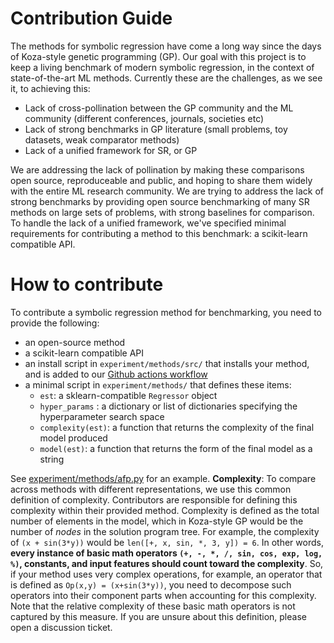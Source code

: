 Contribution Guide
==================

The methods for symbolic regression have come a long way since the days of Koza-style genetic programming (GP).
Our goal with this project is to keep a living benchmark of modern symbolic regression, in the context of state-of-the-art ML methods.
Currently these are the challenges, as we see it, to achieving this:

- Lack of cross-pollination between the GP community and the ML community (different conferences, journals, societies etc)
- Lack of strong benchmarks in GP literature (small problems, toy datasets, weak comparator methods)
- Lack of a unified framework for SR, or GP

We are addressing the lack of pollination by making these comparisons open source, reproduceable and public, and hoping to share them widely with the entire ML research community.
We are trying to address the lack of strong benchmarks by providing open source benchmarking of many SR methods on large sets of problems, with strong baselines for comparison. 
To handle the lack of a unified framework, we've specified minimal requirements for contributing a method to this benchmark: a scikit-learn compatible API.

How to contribute
=================

To contribute a symbolic regression method for benchmarking, you need to provide the following:

- an open-source method
- a scikit-learn compatible API
- an install script in `experiment/methods/src/` that installs your method, and is added to our [Github actions workflow](.github/workflows/test.yml)
- a minimal script in `experiment/methods/` that defines these items:
    -   `est`: a sklearn-compatible `Regressor` object 
    -   `hyper_params` : a dictionary or list of dictionaries specifying the hyperparameter search space
    -   `complexity(est)`: a function that returns the complexity of the final model produced
    -   `model(est)`: a function that returns the form of the final model as a string 

See [experiment/methods/afp.py](experiment/methods/afp.py) for an example.
**Complexity**: To compare across methods with different representations, we use this common definition of complexity. 
Contributors are responsible for defining this complexity within their provided method. 
Complexity is defined as the total number of elements in the model, which in Koza-style GP would be the number of _nodes_ in the solution program tree. 
For example, the complexity of `(x + sin(3*y))` would be `len([+, x, sin, *, 3, y]) = 6`. 
In other words, **every instance of basic math operators `(+, -, *, /, sin, cos, exp, log, %)`, constants, and input features should count toward the complexity**. 
So, if your method uses very complex operations, for example, an operator that is defined as `Op(x,y) = (x+sin(3*y))`, you need to decompose such operators into their component parts when accounting for this complexity. 
Note that the relative complexity of these basic math operators is not captured by this measure.
If you are unsure about this definition, please open a discussion ticket.

